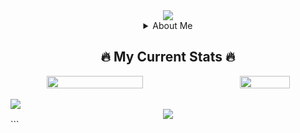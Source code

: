 <!-- top banner -->
<div align="center">
  <img src="https://capsule-render.vercel.app/api?type=waving&height=270&color=gradient&text=Hey%20there,%20I'm%20Edwin&section=header&textBg=false&fontAlignY=48&animation=twinkling&desc=🍣%20🎢%20🍿%20🕹️%20🍦%20🏓%20🍕&descAlign=78&descAlignY=62&descSize=19"/>
</div>

<details>
<summary align="center"><h2">About Me</h2></summary>

```python
class AboutMe:
    def __init__(self):
        self.name = "Edwin Peraza"
        self.education = "B.S. in Computer Science at California State University, Fullerton"
        self.description = "I am passionate about learning new things and solving complex problems."
        self.skills = {
            "programming_languages": ["Python", "JavaScript", "Swift", "C++", "C"],
            "front_end_skills": [
                "HTML", "CSS", "JavaScript", "TypeScript", "React.js", "Next.js", "TailwindCSS", "Bootstrap", "shadcn"
            ],
            "back_end_skills": ["Python", "FastAPI", "Firebase"],
            "mobile_development": ["Swift", "SwiftUI", "React Native"],
            "databases": ["MySql", "SQLite3", "DynamoDB", "Firebase"],
            "version_control": ["Git", "GitHub"],
            "tools": ["Postman", "Figma"]
        }

    def __str__(self):
        return f"Hi, I'm {self.name}. {self.description}!"

me = AboutMe()
print(me)

```

</details>

<h2 align="center">🔥 My Current Stats 🔥</h2>

<div align="center" style="display: flex; justify-content: space-between; align-items: center; gap: 40px;">
    <!-- GitHub streak -->
    <img style="width: 57%" align="center" src="https://streak-stats.demolab.com?user=edwinperaza99&theme=tokyonight">
    <!-- Most used languages -->
    <img style="width: 41%" align="center" src="https://github-readme-stats.vercel.app/api/top-langs/?username=edwinperaza99&layout=compact&theme=tokyonight">
</div>

<!-- profile views  -->
<br>
<img src="https://komarev.com/ghpvc/?username=edwinperaza99&style=plastic&color=0a0047">
<!-- footer -->
<div align="center">
  <img src="https://capsule-render.vercel.app/api?type=waving&height=110&color=gradient&section=footer&textBg=false&fontAlignY=48&animation=twinkling&descAlign=78&descAlignY=62&descSize=19"/>
</div>
```
